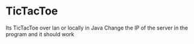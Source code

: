 # TicTacToe
Its TicTacToe over lan or locally in Java Change the IP of the server in the program and it should work
